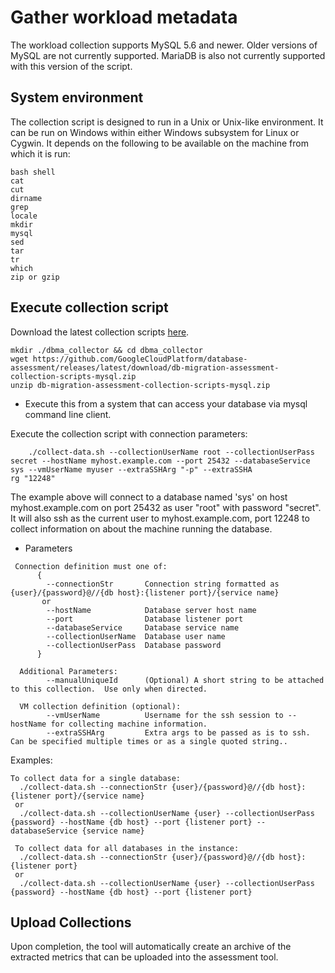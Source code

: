 # Gather workload metadata

The workload collection supports MySQL 5.6 and newer. Older versions of MySQL are not currently supported.  MariaDB is also not currently supported with this version of the script.

## System environment

The collection script is designed to run in a Unix or Unix-like environment. It can be run on Windows within either Windows subsystem for Linux or Cygwin.
It depends on the following to be available on the machine from which it is run:

```shell
bash shell
cat
cut
dirname
grep
locale
mkdir
mysql
sed
tar
tr
which
zip or gzip
```

## Execute collection script

Download the latest collection scripts [here](https://github.com/GoogleCloudPlatform/database-assessment/releases/latest/download/db-migration-assessment-collection-scripts-mysql.zip).

```shell
mkdir ./dbma_collector && cd dbma_collector
wget https://github.com/GoogleCloudPlatform/database-assessment/releases/latest/download/db-migration-assessment-collection-scripts-mysql.zip
unzip db-migration-assessment-collection-scripts-mysql.zip
```

- Execute this from a system that can access your database via mysql command line client.

Execute the collection script with connection parameters:
```
    ./collect-data.sh --collectionUserName root --collectionUserPass secret --hostName myhost.example.com --port 25432 --databaseService sys --vmUserName myuser --extraSSHArg "-p" --extraSSHA
rg "12248"
```
The example above will connect to a database named 'sys' on host myhost.example.com on port 25432 as user "root" with password "secret".  It will also ssh as the current user to myhost.example.com, port 12248 to collect information on about the machine running the database.
  - Parameters
```
 Connection definition must one of:
      {
        --connectionStr       Connection string formatted as {user}/{password}@//{db host}:{listener port}/{service name}
       or
        --hostName            Database server host name
        --port                Database listener port
        --databaseService     Database service name 
        --collectionUserName  Database user name
        --collectionUserPass  Database password
      }

  Additional Parameters:
        --manualUniqueId      (Optional) A short string to be attached to this collection.  Use only when directed.

  VM collection definition (optional):
        --vmUserName          Username for the ssh session to --hostName for collecting machine information.
        --extraSSHArg         Extra args to be passed as is to ssh. Can be specified multiple times or as a single quoted string..

```


Examples:

```shell
To collect data for a single database:
  ./collect-data.sh --connectionStr {user}/{password}@//{db host}:{listener port}/{service name}
 or
  ./collect-data.sh --collectionUserName {user} --collectionUserPass {password} --hostName {db host} --port {listener port} --databaseService {service name}

 To collect data for all databases in the instance:
  ./collect-data.sh --connectionStr {user}/{password}@//{db host}:{listener port}
 or
  ./collect-data.sh --collectionUserName {user} --collectionUserPass {password} --hostName {db host} --port {listener port}
```

## Upload Collections

Upon completion, the tool will automatically create an archive of the extracted metrics that can be uploaded into the assessment tool.

